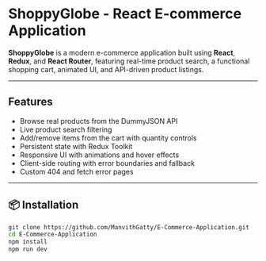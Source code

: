 # ShoppyGlobe - React E-commerce Application

**ShoppyGlobe** is a modern e-commerce application built using **React**, **Redux**, and **React Router**, featuring real-time product search, a functional shopping cart, animated UI, and API-driven product listings.

---

## Features

- Browse real products from the DummyJSON API  
- Live product search filtering  
- Add/remove items from the cart with quantity controls  
- Persistent state with Redux Toolkit  
- Responsive UI with animations and hover effects  
- Client-side routing with error boundaries and fallback  
- Custom 404 and fetch error pages  

---

## 📦 Installation

```bash
git clone https://github.com/ManvithGatty/E-Commerce-Application.git
cd E-Commerce-Application
npm install
npm run dev    
